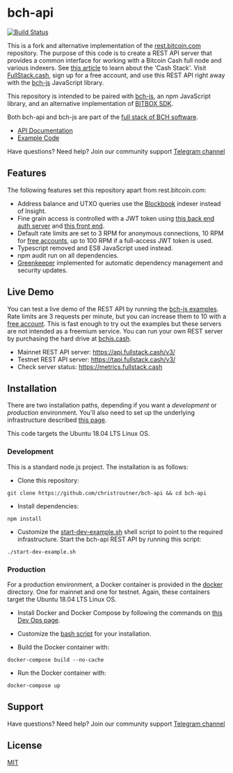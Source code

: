 # bch-api


[![Build Status](https://travis-ci.org/christroutner/bch-api.svg?branch=master)](https://travis-ci.org/christroutner/bch-api)

This is a fork and alternative implementation of
the [rest.bitcoin.com](https://github.com/Bitcoin-com/rest.bitcoin.com) repository.
The purpose of this code is to create a REST API server that provides a common
interface for working with a Bitcoin Cash full node and various indexers. See [this article](https://troutsblog.com/research/bitcoin-cash/how-to-bch-full-stack-developer) to learn about the 'Cash Stack'. Visit [FullStack.cash](https://fullstack.cash), sign up for a free account, and use this REST API right away with the [bch-js](https://github.com/christroutner/bch-js) JavaScript library.

This repository is intended to be paired with [bch-js](https://github.com/christroutner/bch-js),
an npm JavaScript library, and an alternative implementation
of [BITBOX SDK](https://github.com/Bitcoin-com/bitbox-sdk).

Both bch-api and bch-js are part of the
[full stack of BCH software](https://troutsblog.com/research/bitcoin-cash/how-to-bch-full-stack-developer).

- [API Documentation](https://fullstack.cash/documentation)
- [Example Code](https://fullstack.cash/examples)

Have questions? Need help? Join our community support
[Telegram channel](https://t.me/bch_js_toolkit)

## Features
The following features set this repository apart from rest.bitcoin.com:

- Address balance and UTXO queries use the [Blockbook](https://github.com/trezor/blockbook)
indexer instead of Insight.
- Fine grain access is controlled with a JWT token using
[this back end auth server](https://github.com/Permissionless-Software-Foundation/jwt-bch-api) and [this front end](https://github.com/Permissionless-Software-Foundation/jwt-bch-frontend).
- Default rate limits are set to 3 RPM for anonymous connections, 10 RPM for [free accounts](https://fullstack.cash/pricing), up to 100 RPM if a full-access JWT token is used.
- Typescript removed and ES8 JavaScript used instead.
- npm audit run on all dependencies.
- [Greenkeeper](https://greenkeeper.io/) implemented for automatic dependency management
and security updates.

## Live Demo
You can test a live demo of the REST API by running the
[bch-js examples](https://github.com/Permissionless-Software-Foundation/bch-js-examples).
Rate limits are 3 requests per minute, but you can increase them to 10 with a [free account](https://fullstack.cash/pricing).
This is fast enough to try out the examples
but these servers are not intended as a freemium service. You can run your own
REST server by purchasing the hard drive at [bchjs.cash](https://bchjs.cash).

- Mainnet REST API server: https://api.fullstack.cash/v3/
- Testnet REST API server: https://tapi.fullstack.cash/v3/
- Check server status: https://metrics.fullstack.cash

## Installation
There are two installation paths, depending if you want a *development* or
*production* environment. You'll also need to set up the underlying infrastructure
described [this page](https://troutsblog.com/research/bitcoin-cash/how-to-bch-full-stack-developer).

This code targets the Ubuntu 18.04 LTS Linux OS.

### Development
This is a standard node.js project. The installation is as follows:

- Clone this repository:

`git clone https://github.com/christroutner/bch-api && cd bch-api`

- Install dependencies:

`npm install`

- Customize the [start-dev-example.sh](start-dev-example.sh) shell script to
point to the required infrastructure. Start the bch-api REST API by running
this script:

`./start-dev-example.sh`

### Production
For a production environment, a Docker container is provided in the
[docker](docker) directory. One for mainnet and one for testnet. Again, these
containers target the Ubuntu 18.04 LTS Linux OS.

- Install Docker and Docker Compose by following the commands on
[this Dev Ops page](https://troutsblog.com/research/dev-ops/overview).

- Customize the [bash script](docker/mainnet/start-local-mainnet.sh) for your
installation.

- Build the Docker container with:

`docker-compose build --no-cache`

- Run the Docker container with:

`docker-compose up`

## Support
Have questions? Need help? Join our community support
[Telegram channel](https://t.me/bch_js_toolkit)

## License
[MIT](./LICENSE.md)
